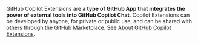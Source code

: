 GitHub Copilot Extensions are **a type of GitHub App that integrates the power of external tools into GitHub Copilot Chat**. Copilot Extensions can be developed by anyone, for private or public use, and can be shared with others through the GitHub Marketplace. See [About GitHub Copilot Extensions](https://docs.github.com/en/copilot/concepts/copilot-extensions/about-copilot-extensions).

